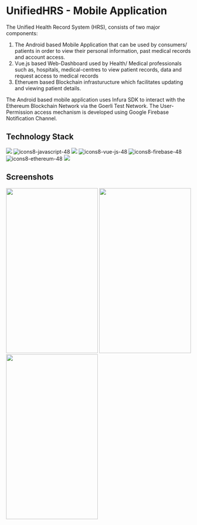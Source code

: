 # UnifiedHRS - Mobile Application
The Unified Health Record System (HRS), consists of two major components:
1. The Android based Mobile Application that can be used by consumers/ patients in order to view their personal information, past medical records and account access.
2. Vue.js based Web-Dashboard used by Health/ Medical professionals such as, hospitals, medical-centres to view patient records, data and request access to medical records
3. Etheruem based Blockchain infrasturucture which facilitates updating and viewing patient details.

The Android based mobile application uses Infura SDK to interact with the Ethereum Blockchain Network via the Goerli Test Network.
The User-Permission access mechanism is developed using Google Firebase Notification Channel.

## Technology Stack
![](https://img.icons8.com/color/48/000000/kotlin.png) ![icons8-javascript-48](https://user-images.githubusercontent.com/15179100/233170104-21245dcd-0e03-42c2-ad0f-f4aa4d2abc4f.png)  ![](https://img.icons8.com/color/48/000000/android-studio--v3.png) ![icons8-vue-js-48](https://user-images.githubusercontent.com/15179100/233169832-500efed7-440f-4b75-b7d2-94a4e546b2da.png) ![icons8-firebase-48](https://user-images.githubusercontent.com/15179100/226479783-721c46be-5e66-471c-baf5-1a9f9eb51370.png) ![icons8-ethereum-48](https://user-images.githubusercontent.com/15179100/226479782-b22889ca-398c-4012-948b-69b05bb6fcce.png) ![](https://img.icons8.com/color/48/000000/git.png)

## Screenshots
<img src="https://user-images.githubusercontent.com/15179100/233164381-10953dfb-4be4-4014-986d-8d50c61d9f49.jpg" width="250" height="450">
<img src="https://user-images.githubusercontent.com/15179100/233164366-55450b55-379f-4bbb-a064-3f7d8b02414b.jpg" width="250" height="450">
<img src="https://user-images.githubusercontent.com/15179100/233164368-de451d7d-83c3-42ef-992f-fcd0c936c9e4.jpg" width="250" height="450">
